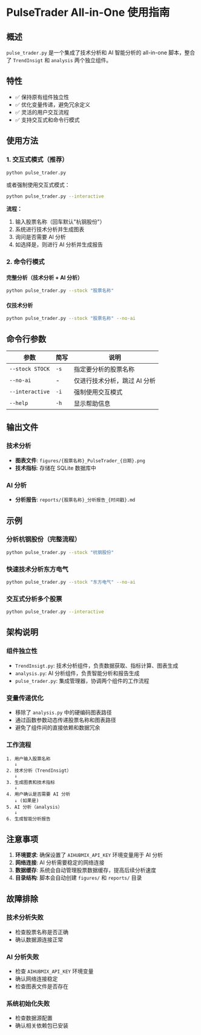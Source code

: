 # PulseTrader All-in-One 使用指南

## 概述

`pulse_trader.py` 是一个集成了技术分析和 AI 智能分析的 all-in-one 脚本，整合了 `TrendInsigt` 和 `analysis` 两个独立组件。

## 特性

- ✅ 保持原有组件独立性
- ✅ 优化变量传递，避免冗余定义
- ✅ 灵活的用户交互流程
- ✅ 支持交互式和命令行模式

## 使用方法

### 1. 交互式模式（推荐）

```bash
python pulse_trader.py
```

或者强制使用交互式模式：

```bash
python pulse_trader.py --interactive
```

**流程：**
1. 输入股票名称（回车默认"杭钢股份"）
2. 系统进行技术分析并生成图表
3. 询问是否需要 AI 分析
4. 如选择是，则进行 AI 分析并生成报告

### 2. 命令行模式

#### 完整分析（技术分析 + AI 分析）
```bash
python pulse_trader.py --stock "股票名称"
```

#### 仅技术分析
```bash
python pulse_trader.py --stock "股票名称" --no-ai
```

## 命令行参数

| 参数 | 简写 | 说明 |
|------|------|------|
| `--stock STOCK` | `-s` | 指定要分析的股票名称 |
| `--no-ai` | - | 仅进行技术分析，跳过 AI 分析 |
| `--interactive` | `-i` | 强制使用交互模式 |
| `--help` | `-h` | 显示帮助信息 |

## 输出文件

### 技术分析
- **图表文件**: `figures/{股票名称}_PulseTrader_{日期}.png`
- **技术指标**: 存储在 SQLite 数据库中

### AI 分析
- **分析报告**: `reports/{股票名称}_分析报告_{时间戳}.md`

## 示例

### 分析杭钢股份（完整流程）
```bash
python pulse_trader.py --stock "杭钢股份"
```

### 快速技术分析东方电气
```bash
python pulse_trader.py --stock "东方电气" --no-ai
```

### 交互式分析多个股票
```bash
python pulse_trader.py --interactive
```

## 架构说明

### 组件独立性
- `TrendInsigt.py`: 技术分析组件，负责数据获取、指标计算、图表生成
- `analysis.py`: AI 分析组件，负责智能分析和报告生成
- `pulse_trader.py`: 集成管理器，协调两个组件的工作流程

### 变量传递优化
- 移除了 `analysis.py` 中的硬编码图表路径
- 通过函数参数动态传递股票名称和图表路径
- 避免了组件间的直接依赖和数据冗余

### 工作流程
```
1. 用户输入股票名称
   ↓
2. 技术分析（TrendInsigt）
   ↓ 
3. 生成图表和技术指标
   ↓
4. 用户确认是否需要 AI 分析
   ↓ (如果是)
5. AI 分析（analysis）
   ↓
6. 生成智能分析报告
```

## 注意事项

1. **环境要求**: 确保设置了 `AIHUBMIX_API_KEY` 环境变量用于 AI 分析
2. **网络连接**: AI 分析需要稳定的网络连接
3. **数据缓存**: 系统会自动管理股票数据缓存，提高后续分析速度
4. **目录结构**: 脚本会自动创建 `figures/` 和 `reports/` 目录

## 故障排除

### 技术分析失败
- 检查股票名称是否正确
- 确认数据源连接正常

### AI 分析失败
- 检查 `AIHUBMIX_API_KEY` 环境变量
- 确认网络连接稳定
- 检查图表文件是否存在

### 系统初始化失败
- 检查数据源配置
- 确认相关依赖包已安装